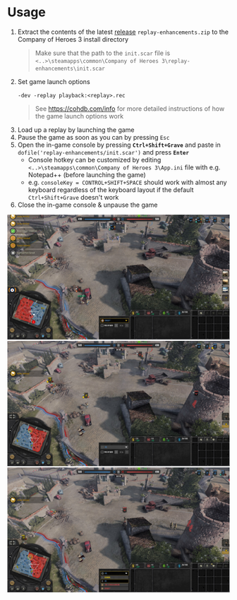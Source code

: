 
# Usage
1. Extract the contents of the latest [release](https://github.com/Janne252/coh3-replay-enhancements/releases) `replay-enhancements.zip` to the Company of Heroes 3 install directory
    > Make sure that the path to the `init.scar` file is `<..>\steamapps\common\Company of Heroes 3\replay-enhancements\init.scar`
1. Set game launch options
    ```
    -dev -replay playback:<replay>.rec
    ```
    > See https://cohdb.com/info for more detailed instructions of how the game launch options work
1. Load up a replay by launching the game
1. Pause the game as soon as you can by pressing `Esc`
1. Open the in-game console by pressing **`Ctrl+Shift+Grave`** and paste in `dofile('replay-enhancements/init.scar')` and press **`Enter`**
    - Console hotkey can be customized by editing `<..>\steamapps\common\Company of Heroes 3\App.ini` file with e.g. Notepad++ (before launching the game)
    - e.g. `consoleKey = CONTROL+SHIFT+SPACE` should work with almost any keyboard regardless of the keyboard layout if the default `Ctrl+Shift+Grave` doesn't work
1. Close the in-game console & unpause the game

[<img src="screenshots/20230319194449_1.jpg" width="512" />](screenshots/20230319194449_1.jpg)
[<img src="screenshots/20230319194451_1.jpg" width="512" />](screenshots/20230319194451_1.jpg)
[<img src="screenshots/20230319194452_1.jpg" width="512" />](screenshots/20230319194452_1.jpg)